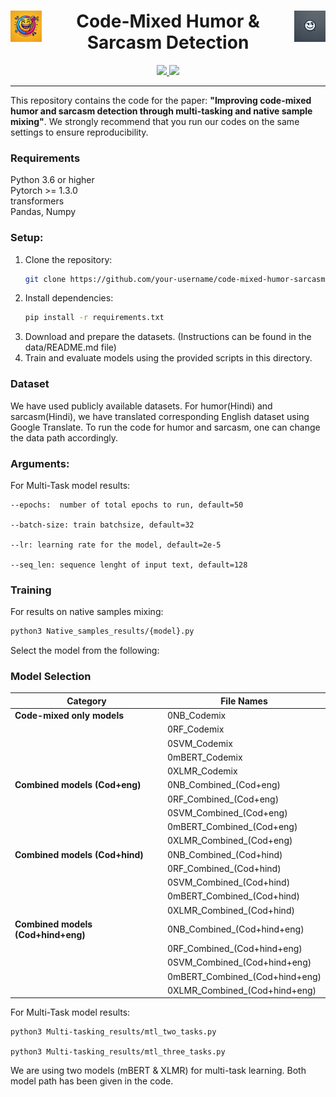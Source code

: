 
<h1 align="center">
  <img src="./logo/humor_logo.webp" alt="Logo" width="50" align="left">
  <img src="./logo/sarcasm_logo.webp" alt="Logo" width="50" align="right">
  Code-Mixed Humor & Sarcasm Detection
</h1>

<p align="center">
  <!-- PyTorch Badge -->
  <a href="https://pytorch.org">
    <img src="https://img.shields.io/badge/PyTorch-Framework-orange?logo=pytorch">
  </a>
  
  <!-- Hugging Face Badge -->
  <a href="https://huggingface.co">
    <img src="https://img.shields.io/badge/Hugging%20Face-Transformers-yellow?logo=huggingface">
  </a>
</p>

---

This repository contains the code for the paper: <b>"Improving code-mixed humor and sarcasm detection through multi-tasking
and native sample mixing"</b>. We strongly recommend that you run our codes on the same settings to ensure reproducibility. 

### Requirements

Python 3.6 or higher <br>
Pytorch >= 1.3.0 <br>
transformers  <br>
Pandas, Numpy <br>

### Setup:
1. Clone the repository:
   ```bash
   git clone https://github.com/your-username/code-mixed-humor-sarcasm-detection.git
   ```
2. Install dependencies:
   ```bash
   pip install -r requirements.txt
   ```
3. Download and prepare the datasets. (Instructions can be found in the data/README.md file)
4. Train and evaluate models using the provided scripts in this directory.

### Dataset

We have used publicly  available datasets. For humor(Hindi) and sarcasm(Hindi), we have translated corresponding English dataset using Google Translate. To run the code for humor and sarcasm, one can change the data path accordingly.

### Arguments:

For Multi-Task model results:

```
--epochs:  number of total epochs to run, default=50

--batch-size: train batchsize, default=32

--lr: learning rate for the model, default=2e-5

--seq_len: sequence lenght of input text, default=128
```

### Training
 For results on native samples mixing:

```bash
python3 Native_samples_results/{model}.py
```

Select the model from the following:

### Model Selection

| Category                    | File Names                        |
|-----------------------------|-----------------------------------|
| **Code-mixed only models**  | 0NB_Codemix	                  |
|                             | 0RF_Codemix	                  |
|                             | 0SVM_Codemix                   |
|                             | 0mBERT_Codemix                 |
|                             | 0XLMR_Codemix                   |
| **Combined models (Cod+eng)** | 0NB_Combined_(Cod+eng)         |
|                             | 0RF_Combined_(Cod+eng)          |
|                             | 0SVM_Combined_(Cod+eng)            |
|                             | 0mBERT_Combined_(Cod+eng)            |
|                             | 0XLMR_Combined_(Cod+eng)           |
| **Combined models (Cod+hind)** | 0NB_Combined_(Cod+hind)       |
|                             | 0RF_Combined_(Cod+hind)         |
|                             | 0SVM_Combined_(Cod+hind)           |
|                             | 0mBERT_Combined_(Cod+hind)           |
|                             | 0XLMR_Combined_(Cod+hind)          |
| **Combined models (Cod+hind+eng)** | 0NB_Combined_(Cod+hind+eng) |
|                             | 0RF_Combined_(Cod+hind+eng)     |
|                             | 0SVM_Combined_(Cod+hind+eng)       |
|                             | 0mBERT_Combined_(Cod+hind+eng)       |
|                             | 0XLMR_Combined_(Cod+hind+eng)      |



For Multi-Task model results:

```
python3 Multi-tasking_results/mtl_two_tasks.py

python3 Multi-tasking_results/mtl_three_tasks.py
```
We are using two models (mBERT & XLMR) for multi-task learning. Both model path has been given in the code.
